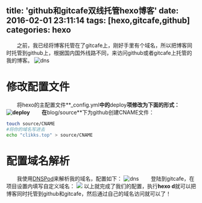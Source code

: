 title: 'github和gitcafe双线托管hexo博客'
date: 2016-02-01 23:11:14
tags: [hexo,gitcafe,github]
categories: hexo
---
　　之前，我已经将博客托管在了gitcafe上，刚好手里有个域名，所以把博客同时托管到github上，根据国内国外线路不同，来访问github或者gitcafe上托管的我的博客。
![dns](http://7xqo9u.com1.z0.glb.clouddn.com/%E6%B7%B1%E5%BA%A6%E6%88%AA%E5%9B%BE20160201233447.png)
<!--more-->
# 修改配置文件
　　将hexo的主配置文件**_config.yml**中的**deploy**项修改为下面的形式：
![deploy](http://7xqo9u.com1.z0.glb.clouddn.com/%E6%B7%B1%E5%BA%A6%E6%88%AA%E5%9B%BE20160201231951.png)
　　在**blog/source**下为github创建CNAME文件：
```bash
touch source/CNAME
#将你的域名写进去
echo "clikks.top" > source/CNAME
```

# 配置域名解析
　　我使用[DNSPod](https://www.dnspod.cn/)来解析我的域名，配置如下：
![dns](http://7xqo9u.com1.z0.glb.clouddn.com/%E6%B7%B1%E5%BA%A6%E6%88%AA%E5%9B%BE20160201233447.png)
　　登陆到gitcafe，在项目设置内填写自定义域名：
![](http://7xqo9u.com1.z0.glb.clouddn.com/%E6%B7%B1%E5%BA%A6%E6%88%AA%E5%9B%BE20160201233944.png)
以上就完成了我们的配置，执行**hexo d**就可以把博客同时托管到github和gitcafe，然后通过自己的域名访问就可以了！